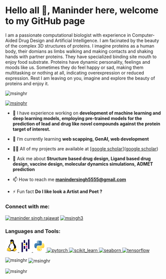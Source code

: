 <h1>Hello all 👋, Maninder here, welcome to my GitHub page</h1>
<p>I am a passionate computational biologist with experience in Computer-Aided Drug Design and Artificial Intelligence. I am facinated by the beauty of the complex 3D structures of proteins. I imagine proteins as a human body, their domians as limbs walking and making contacts and shaking hands with partner proteins. They have specialized binding site mouth to enjoy food substrate. Proteins have dynamic personality, feelings and moods like us. Sometimes they do feel happy or sad, making them multitasking or nothing at all, indicating overexpression or reduced expression. Rest I am leaving on you, imagine and explore the beauty of proteins and enjoy it.</p>

<p align="left"> <img src="https://komarev.com/ghpvc/?username=msinghr&label=Profile%20views&color=0e75b6&style=flat" alt="msinghr" /> </p>

<p align="left"> <a href="https://github.com/ryo-ma/github-profile-trophy"><img src="https://github-profile-trophy.vercel.app/?username=msinghr" alt="msinghr" /></a> </p>

- 🔭 I have experience working on **development of machine learning and deep learning models, employing pre-trained models for the prediction of lead and drug like novel compounds against the protein target of interest.**

- 🌱 I’m currently learning **web scapping, GenAI, web development**

- 👨‍💻 All of my projects are available at [[google scholar](https://scholar.google.com/citations?user=Zm3DdvkAAAAJ&hl=en)]([google scholar](https://scholar.google.com/citations?user=Zm3DdvkAAAAJ&hl=en))

- 💬 Ask me about **Structure based drug design, Ligand based drug design, vaccine design, molecular dynamics simulations, ADMET prediction**

- 📫 How to reach me **manindersingh5555@gmail.com**

- ⚡ Fun fact **Do I like look a Artist and Poet ?**

<h3 align="left">Connect with me:</h3>
<p align="left">
<a href="https://linkedin.com/in/maninder singh rajawat" target="blank"><img align="center" src="https://raw.githubusercontent.com/rahuldkjain/github-profile-readme-generator/master/src/images/icons/Social/linked-in-alt.svg" alt="maninder singh rajawat" height="30" width="40" /></a>
<a href="https://kaggle.com/msingh3" target="blank"><img align="center" src="https://raw.githubusercontent.com/rahuldkjain/github-profile-readme-generator/master/src/images/icons/Social/kaggle.svg" alt="msingh3" height="30" width="40" /></a>
</p>

<h3 align="left">Languages and Tools:</h3>
<p align="left"> <a href="https://www.linux.org/" target="_blank" rel="noreferrer"> <img src="https://raw.githubusercontent.com/devicons/devicon/master/icons/linux/linux-original.svg" alt="linux" width="40" height="40"/> </a> <a href="https://pandas.pydata.org/" target="_blank" rel="noreferrer"> <img src="https://raw.githubusercontent.com/devicons/devicon/2ae2a900d2f041da66e950e4d48052658d850630/icons/pandas/pandas-original.svg" alt="pandas" width="40" height="40"/> </a> <a href="https://www.python.org" target="_blank" rel="noreferrer"> <img src="https://raw.githubusercontent.com/devicons/devicon/master/icons/python/python-original.svg" alt="python" width="40" height="40"/> </a> <a href="https://pytorch.org/" target="_blank" rel="noreferrer"> <img src="https://www.vectorlogo.zone/logos/pytorch/pytorch-icon.svg" alt="pytorch" width="40" height="40"/> </a> <a href="https://scikit-learn.org/" target="_blank" rel="noreferrer"> <img src="https://upload.wikimedia.org/wikipedia/commons/0/05/Scikit_learn_logo_small.svg" alt="scikit_learn" width="40" height="40"/> </a> <a href="https://seaborn.pydata.org/" target="_blank" rel="noreferrer"> <img src="https://seaborn.pydata.org/_images/logo-mark-lightbg.svg" alt="seaborn" width="40" height="40"/> </a> <a href="https://www.tensorflow.org" target="_blank" rel="noreferrer"> <img src="https://www.vectorlogo.zone/logos/tensorflow/tensorflow-icon.svg" alt="tensorflow" width="40" height="40"/> </a> </p>

<p><img align="left" src="https://github-readme-stats.vercel.app/api/top-langs?username=msinghr&show_icons=true&locale=en&layout=compact" alt="msinghr" /></p>

<p>&nbsp;<img align="center" src="https://github-readme-stats.vercel.app/api?username=msinghr&show_icons=true&locale=en" alt="msinghr" /></p>

<p><img align="center" src="https://github-readme-streak-stats.herokuapp.com/?user=msinghr&" alt="msinghr" /></p>
